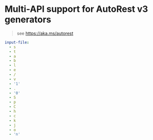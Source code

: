 # Multi-API support for AutoRest v3 generators

> see https://aka.ms/autorest

``` yaml $(enable-multi-api)
input-file:
  - s
  - t
  - a
  - b
  - l
  - e
  - /
  - v
  - '1'
  - .
  - '0'
  - S
  - p
  - C
  - h
  - c
  - k
  - j
  - o
  - 'n'
```
